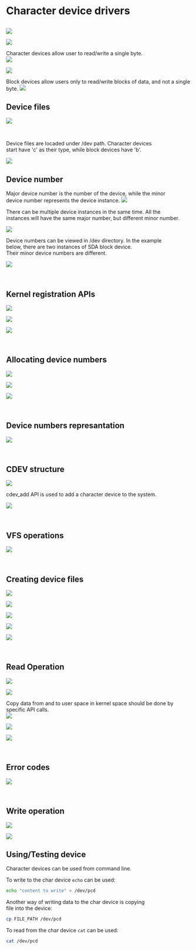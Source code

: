 # Character device drivers

##

![](img/device_types.PNG)


![](img/character_devices.PNG)

Character devices allow user to read/write a single byte.  
![](img/char_dev_scheme.PNG)

![](img/character_device_driver.PNG)

Block devices allow users only to read/write blocks of data, and not a single byte. 
![](img/block_devices.PNG)


## Device files

![](img/device_files.PNG)

</br>

Device files are locaded under /dev path. Character devices  
start  have 'c' as their type, while block devices have 'b'.    

![](img/device_files_2.PNG)

## Device number

Major device number is the number of the device, while the minor  
device number represents the device instance.
![](img/device_number.PNG)

There can be multiple device instances in the same time. All the  
instances will have the same major number, but different minor number.  

![](img/device_number_3.PNG)

Device numbers can be viewed in /dev directory. In the example  
below, there are two instances of SDA block device.  
Their minor device numbers are different. 

![](img/device_number_2.PNG)

</br>

## Kernel registration APIs

![](img/kernel_registration_api.PNG)

![](img/kernel_registration_api_2.PNG)

![](img/kernel_registration_api_3.PNG)

</br>

## Allocating device numbers

![](img/alloc_dev_numbers.PNG)

![](img/alloc_dev_numbers_example.PNG)

![](img/alloc_dev_numbers_example_2.PNG)

</br>

## Device numbers represantation

![](img/device_number_represantation.PNG)

</br>

## CDEV structure

![](img/cdev.PNG)

cdev_add API is used to add a character device to the system.

![](img/cdev_add.PNG)

</br>

## VFS operations

![](img/vfs_operations.PNG)

</br>

## Creating device files

![](img/device_file.PNG)

![](img/udev.PNG)

![](img/device_file_2.PNG)

![](img/device_file_3.PNG)

![](img/device_create.PNG)

</br>

## Read Operation

![](img/read_operation.PNG)

![](img/read_operation_steps.PNG)

Copy data from and to user space in kernel space should be done by  specific API calls.  
![](img/copy_to_user.PNG)

![](img/copy_to_user_2.PNG)

![](img/copy_from_user_3.PNG)

</br>

## Error codes

![](img/error_codes.PNG)

</br>

## Write operation

![](img/write_operation.PNG)

![](img/write_operation_2.PNG)

## Using/Testing device

Character devices can be used from command line.

To write to the char device `echo` can be used:

``` bash
echo "content to write" > /dev/pcd
```

Another way of writing data to the char device is copying  
file into the device:

``` bash
cp FILE_PATH /dev/pcd
```

To read from the char device `cat` can be used:

``` bash
cat /dev/pcd
```

